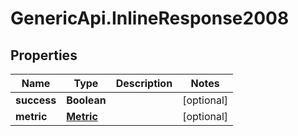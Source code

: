 # GenericApi.InlineResponse2008

## Properties

Name | Type | Description | Notes
------------ | ------------- | ------------- | -------------
**success** | **Boolean** |  | [optional] 
**metric** | [**Metric**](Metric.md) |  | [optional] 


